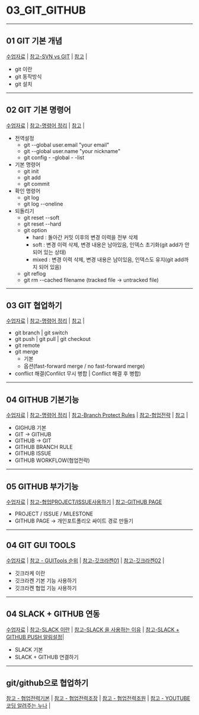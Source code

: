 # 03_GIT_GITHUB
---
01 GIT 기본 개념
---
[수업자료]() |
[참고-SVN vs GIT](https://hahahoho5915.tistory.com/40) |
[참고]() |
- git 이란
- git 동작방식
- git 설치

---
02 GIT 기본 명령어
---
[수업자료]() |
[참고-명령어 정리](https://medium.com/@joongwon/git-git-%EB%AA%85%EB%A0%B9%EC%96%B4-%EC%A0%95%EB%A6%AC-c25b421ecdbd) |
[참고]() |
- 전역설정
  - git --global user.email "your email"
  - git --global user.name "your nickname"
  - git config - -global - -list 
- 기본 명령어
  - git init
  - git add
  - git commit  
- 확인 명령어
  - git log
  - git log --oneline 
- 되돌리기
  - git reset --soft
  - git reset --hard
  - git option
    - hard : 돌아간 커밋 이후의 변경 이력을 전부 삭제
    - soft : 변경 이력 삭제, 변경 내용은 남아있음, 인덱스 초기화(git add가 안되어 있는 상태)
    - mixed : 변경 이력 삭제, 변경 내용은 남이있음, 인덱스도 유지(git add까지 되어 있음) 
  - git reflog
  - git rm --cached filename (tracked file -> untracked file)

---
03 GIT 협업하기
---
[수업자료]() |
[참고-명령어 정리](https://medium.com/@joongwon/git-git-%EB%AA%85%EB%A0%B9%EC%96%B4-%EC%A0%95%EB%A6%AC-c25b421ecdbd) |
[참고]() |

- git branch | git switch
- git push | git pull  | git checkout
- git remote 
- git merge
    - 기본
    - 옵션(fast-forward merge / no fast-forward merge)
- conflict 해결(Confilct 무시 병합 | Conflict 해결 후 병합)

---
04 GITHUB 기본기능
---
[수업자료]() |
[참고-명령어 정리](https://medium.com/@joongwon/git-git-%EB%AA%85%EB%A0%B9%EC%96%B4-%EC%A0%95%EB%A6%AC-c25b421ecdbd) |
[참고-Branch Protect Rules](https://kotlinworld.com/292#google_vignette) | 
[참고-협업전략](https://hyeo-noo.tistory.com/393) | 
[참고]() |

- GIGHUB 기본 
- GIT -> GITHUB
- GITHUB -> GIT
- GITHUB BRANCH RULE
- GITHUB ISSUE
- GITHUB WORKFLOW(협업전략)

---
05 GITHUB 부가기능
---
[수업자료]() |
[참고-협업PROJECT/ISSUE사용하기](https://devlog-wjdrbs96.tistory.com/227) | [참고-GITHUB PAGE](https://docs.github.com/ko/pages)

- PROJECT / ISSUE / MILESTONE 
- GITHUB PAGE -> 개인포트폴리오 싸이트 경로 만들기
  

---
04 GIT GUI TOOLS
---
[수업자료]() |
[참고 - GUITools 순위](https://hosuappa.tistory.com/16) | 
[참고-깃크라켄01](https://raccoon42.tistory.com/39) | 
[참고-깃크라켄02](https://velog.io/@danna-lee/%EA%B0%9C%EB%B0%9C-%ED%98%91%EC%97%85%EC%97%90%EC%84%9C-%EA%B9%83-%EA%B9%83%ED%81%AC%EB%9D%BC%EC%BC%84-%EC%82%AC%EC%9A%A9%ED%95%98%EA%B8%B0) | 

- 깃크라케 이란 
- 깃크라켄 기본 기능 사용하기
- 깃크라켄 협업 기능 사용하기

---
04 SLACK + GITHUB 연동
---
[수업자료]() |
[참고-SLACK 이란](https://m.blog.naver.com/webtool123/222073143022) |
[참고-SLACK 을 사용하는 이유](https://greypencil.tistory.com/145) |
[참고-SLACK + GITHUB PUSH 알림설정](https://itcreator.tistory.com/161)|

- SLACK 기본
- SLACK + GITHUB 연결하기

---
git/github으로 협업하기
---
[참고 - 협업전력기본](https://www.youtube.com/watch?v=PMm3_PTyVas) |
[참고 - 협업전력조장](https://www.youtube.com/watch?v=yC18dG4i1k8) |
[참고 - 협업전력조원](https://www.youtube.com/watch?v=YHAHxwD2ljk) |
[참고 - YOUTUBE 코딩 알려주는 누나](https://www.youtube.com/watch?v=tkkbYCajCjM) |
